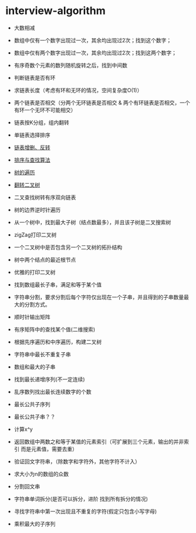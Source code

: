 ﻿# interview-algorithm
- 大数相减

- 数组中仅有一个数字出现过一次，其余均出现过2次；找到这个数字；

- 数组中仅有两个数字出现过一次，其余均出现过2次；找到这两个数字；

- 有序奇数个元素的数列随机旋转之后，找到中间数

- 判断链表是否有环

- 求链表长度（考虑有环和无环的情况，空间复杂度O(1)）

- 两个链表是否相交（分两个无环链表是否相交 & 两个有环链表是否相交，一个有环一个无环不可能相交）

- 链表按K分组，组内翻转

- 单链表选择排序

- [链表增删、反转](https://github.com/luckyPT/luckyPT/blob/master/docs/interview/list.md)

- [排序与查找算法](https://github.com/luckyPT/luckyPT/blob/master/docs/interview/dataStructureAndAlgorithms.md)

- [树的遍历](https://github.com/luckyPT/luckyPT/blob/master/docs/interview/dataStructureAndAlgorithms.md)

- [翻转二叉树](https://github.com/luckyPT/luckyPT/blob/master/docs/interview/tree.md)

- 二叉查找树转有序双向链表

- 树的边界逆时针遍历

- 从一个树中，找到最大子树（结点数最多），并且该子树是二叉搜索树

- zigZag打印二叉树

- 一个二叉树中是否包含另一个二叉树的拓扑结构

- 树中两个结点的最近根节点

- 优雅的打印二叉树

- 找到数组最长子串，满足和等于某个值

- 字符串分割，要求分割后每个字符仅出现在一个子串，并且得到的子串数量最大的分割方式。

- 顺时针输出矩阵

- 有序矩阵中的查找某个值(二维搜索)

- 根据先序遍历和中序遍历，构建二叉树

- 字符串中最长不重复子串

- 数组和最大的子串

- 找到最长递增序列(不一定连续)

- 乱序数列找出最长连续数字的个数

- 最长公共子序列

- 最长公共子串？？

- 计算x^y

- 返回数组中两数之和等于某值的元素索引（可扩展到三个元素，输出的并非索引 而是元素值，需要去重）

- 验证回文字符串，（除数字和字符外，其他字符不计入）

- 求大小为n的数组的众数

- 分割回文串

- 字符串单词拆分(是否可以拆分，进阶 找到所有拆分的情况)

- 寻找字符串中第一次出现且不重复的字符(假定只包含小写字母)

- 乘积最大的子序列